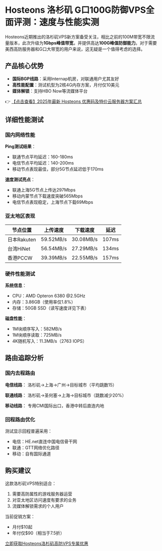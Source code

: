 # Hosteons 洛杉矶 G口100G防御VPS全面评测：速度与性能实测

Hosteons近期推出的洛杉矶VPS新方案备受关注，相比之前的100M带宽不限流量版本，此次升级为**1Gbps峰值带宽**，并提供高达**100G峰值防御能力**。对于需要美西高防服务器和G口大带宽的用户来说，这无疑是一个值得考虑的选择。

## 产品核心优势

- **国际BGP线路**：采用Internap机房，对联通用户尤其友好
- **高性能配置**：测试机型为2核4G内存方案，月付仅10美元
- **媒体解锁**：支持HBO Now等流媒体平台

👉 [【点击查看】2025年最新 Hosteons 优惠码及特价云服务器方案汇总](https://bit.ly/hosteons)

## 详细性能测试

### 国内网络性能

**Ping测试结果**：
- 联通节点平均延迟：160-180ms
- 电信节点平均延迟：140-200ms
- 移动节点表现最佳，部分5G节点延迟低于170ms

**速度测试亮点**：
- 联通上海5G节点上传达297Mbps
- 移动内蒙节点下载速度突破565Mbps
- 电信节点表现稳定，上海节点下载69Mbps

### 亚太地区表现

| 节点位置       | 上传速度 | 下载速度 | 延迟   |
|----------------|----------|----------|--------|
| 日本Rakuten    | 59.52MB/s| 30.08MB/s| 107ms  |
| 台湾HiNet      | 56.54MB/s| 27.29MB/s| 134ms  |
| 香港PCCW       | 39.39MB/s| 22.55MB/s| 157ms  |

### 硬件性能测试

**系统信息**：
- CPU：AMD Opteron 6380 @2.5GHz
- 内存：3.86GB（使用率仅1.8%）
- 存储：50GB SSD（读写速度详见下表）

**磁盘性能**：
- 1M块顺序写入：582MB/s
- 1M块顺序读取：725MB/s
- 4K随机写入：11.3MB/s（2763 IOPS）

## 路由追踪分析

### 国内去程路由

**电信线路**：
洛杉矶→上海→广州→目标城市（平均跳数15）

**联通线路**：
洛杉矶→圣何塞→上海→目标城市（跳数减少20%）

**移动线路**：
专用CMI国际出口，香港中转后直连内地

### 回程路由优化

测试显示回程普遍采用：
- 电信：HE.net直连中国电信骨干网
- 联通：GTT网络优化路径
- 移动：自有国际通道

## 购买建议

这款洛杉矶VPS特别适合：
1. 需要高防属性的游戏服务器运营
2. 对亚太地区访问速度有要求的业务
3. 流媒体解锁需求的个人用户

当前促销方案：
- 月付$10起
- 年付仅$90（相当于7.5折）

[立即获取Hosteons洛杉矶高防VPS专属优惠](https://bit.ly/hosteons)